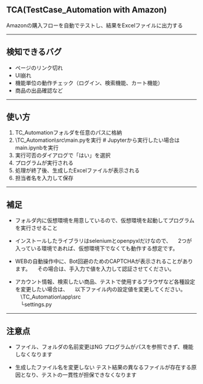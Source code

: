 TCA(TestCase_Automation with Amazon)
-----------------------------------
Amazonの購入フローを自動でテストし、結果をExcelファイルに出力する

-----------------------------------
検知できるバグ
-----------------------------------
- ページのリンク切れ
- UI崩れ
- 機能単位の動作チェック（ログイン、検索機能、カート機能）
- 商品の出品確認など

-----------------------------------
使い方
-----------------------------------
1. TC_Automationフォルダを任意のパスに格納
2. \TC_Automation\src\main.pyを実行         # Jupyterから実行したい場合はmain.ipynbを実行
3. 実行可否のダイアログで「はい」を選択
4. プログラムが実行される
5. 処理が終了後、生成したExcelファイルが表示される
6. 担当者名を入力して保存

-----------------------------------
補足
-----------------------------------
- フォルダ内に仮想環境を用意しているので、仮想環境を起動してプログラムを実行させること

- インストールしたライブラリはseleniumとopenpyxlだけなので、
　2つが入っている環境であれば、仮想環境下でなくても動作する想定です。

- WEBの自動操作中に、Bot回避のためのCAPTCHAが表示されることがあります。
　その場合は、手入力で値を入力して認証させてください。

- アカウント情報、検索したい商品、テストで使用するブラウザなど各種設定を変更したい場合は、
　以下ファイル内の設定値を変更してください。
　\TC_Automation\app\src\
　└settings.py

-----------------------------------
注意点
-----------------------------------

- ファイル、フォルダの名前変更はNG
  プログラムがパスを参照できず、機能しなくなります

- 生成したファイル名を変更しない
  テスト結果の異なるファイルが存在する原因となり、テストの一貫性が担保できなくなります
